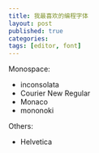```yaml
---
title: 我最喜欢的编程字体
layout: post
published: true
categories: 
tags: [editor, font]
---
```

Monospace:

* inconsolata
* Courier New Regular
* Monaco
* mononoki

Others:

* Helvetica

